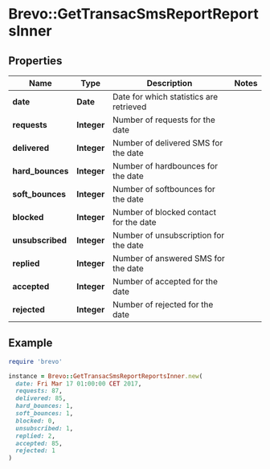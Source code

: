 # Brevo::GetTransacSmsReportReportsInner

## Properties

| Name | Type | Description | Notes |
| ---- | ---- | ----------- | ----- |
| **date** | **Date** | Date for which statistics are retrieved |  |
| **requests** | **Integer** | Number of requests for the date |  |
| **delivered** | **Integer** | Number of delivered SMS for the date |  |
| **hard_bounces** | **Integer** | Number of hardbounces for the date |  |
| **soft_bounces** | **Integer** | Number of softbounces for the date |  |
| **blocked** | **Integer** | Number of blocked contact for the date |  |
| **unsubscribed** | **Integer** | Number of unsubscription for the date |  |
| **replied** | **Integer** | Number of answered SMS for the date |  |
| **accepted** | **Integer** | Number of accepted for the date |  |
| **rejected** | **Integer** | Number of rejected for the date |  |

## Example

```ruby
require 'brevo'

instance = Brevo::GetTransacSmsReportReportsInner.new(
  date: Fri Mar 17 01:00:00 CET 2017,
  requests: 87,
  delivered: 85,
  hard_bounces: 1,
  soft_bounces: 1,
  blocked: 0,
  unsubscribed: 1,
  replied: 2,
  accepted: 85,
  rejected: 1
)
```

